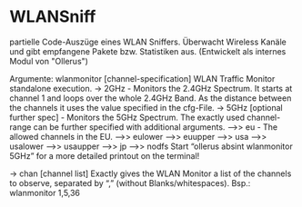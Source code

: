 # WLANSniff

partielle Code-Auszüge eines WLAN Sniffers.
Überwacht Wireless Kanäle und gibt empfangene Pakete bzw. Statistiken aus.
(Entwickelt als internes Modul von "Ollerus")


Argumente:
wlanmonitor [channel-specification]
WLAN Traffic Monitor standalone execution.
-> 2GHz - Monitors the 2.4GHz Spectrum. It starts at channel 1 and loops over the whole 2.4GHz Band. As the distance between the channels it uses the value specified in the cfg-File.
-> 5GHz [optional further spec]  - Monitors the 5GHz Spectrum. The exactly used channel-range can be further specified with additional arguments.
-->> eu  - The allowed channels in the EU.
-->> eulower
-->> euupper
-->> usa
-->> usalower
-->> usaupper
-->> jp
-->> nodfs
Start “ollerus absint wlanmonitor 5GHz” for a more detailed printout on the terminal!

-> chan [channel list]
Exactly gives the WLAN Monitor a list of the channels to observe, separated by “,” (without Blanks/whitespaces).
Bsp.: wlanmonitor 1,5,36

